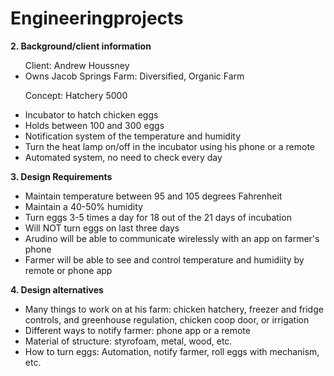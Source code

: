 Engineeringprojects
===================
<b>2. Background/client information</b>
 
<ul>
Client: Andrew Houssney
 <li>Owns Jacob Springs Farm: Diversified, Organic Farm</li>

</ul>

<ul>

Concept: Hatchery 5000
 <li>Incubator to hatch chicken eggs
 <li>Holds between 100 and 300 eggs
 <li>Notification system of the temperature and humidity</li>
 <li>Turn the heat lamp on/off in the incubator using his phone or a remote</li>
 <li>Automated system, no need to check every day</li>
 
 </ul>

<b>3. Design Requirements</b>

<ul>
 
 <li>Maintain temperature between 95 and 105 degrees Fahrenheit</li>
 <li>Maintain a 40-50% humidity </li>
 <li>Turn eggs 3-5 times a day for 18 out of the 21 days of incubation</li>
 <li>Will NOT turn eggs on last three days</li>
 <li>Arudino will be able to communicate wirelessly with an app on farmer's phone</li>
 <li>Farmer will be able to see and control temperature and humidiity by remote or phone app</li>
 
</ul>

<b>4. Design alternatives</b>
 
<ul>


 <li>Many things to work on at his farm: chicken hatchery, freezer and fridge controls, and greenhouse regulation, chicken coop door, or irrigation</li>
 <li>Different ways to notify farmer: phone app or a remote</li>
 <li>Material of structure: styrofoam, metal, wood, etc.</li>
 <li>How to turn eggs: Automation, notify farmer, roll eggs with mechanism, etc.</li>
 
 </ul>

